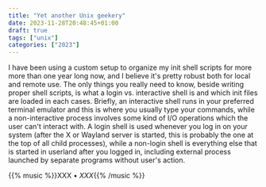 ```yaml
---
title: "Yet another Unix geekery"
date: 2023-11-28T20:48:45+01:00
draft: true
tags: ["unix"]
categories: ["2023"]
---
```


I have been using a custom setup to organize my init shell scripts for more more than one year long now, and I believe it's pretty robust both for local and remote use. The only things you really need to know, beside writing proper shell scripts, is what a login vs. interactive shell is and which init files are loaded in each cases. Briefly, an interactive shell runs in your preferred terminal emulator and this is where you usually type your commands, while a non-interactive process involves some kind of I/O operations which the user can't interact with. A login shell is used whenever you log in on your system (after the X or Wayland server is started, this is probably the one at the top of all child processes), while a non-login shell is everything else that is started in userland after you logged in, including external process launched by separate programs without user's action.

{{% music %}}XXX • _XXX_{{% /music %}}
